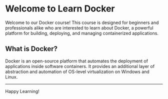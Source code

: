 
# Welcome to Learn Docker

Welcome to our Docker course! This course is designed for beginners and professionals alike who are interested to learn about Docker, a powerful platform for building, deploying, and managing containerized applications.

## What is Docker?

Docker is an open-source platform that automates the deployment of applications inside software containers. It provides an additional layer of abstraction and automation of OS-level virtualization on Windows and Linux.


---

Happy Learning!

